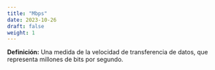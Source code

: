 ```yaml
---
title: "Mbps"
date: 2023-10-26
draft: false
weight: 1
---
```


**Definición:** Una medida de la velocidad de transferencia de datos, que representa millones de bits por segundo.
